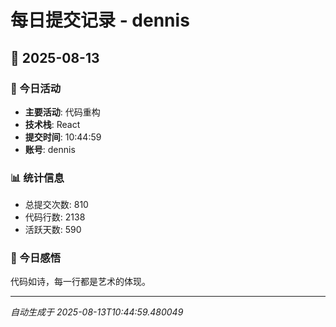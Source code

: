 # 每日提交记录 - dennis

## 📅 2025-08-13

### 🎯 今日活动
- **主要活动**: 代码重构
- **技术栈**: React
- **提交时间**: 10:44:59
- **账号**: dennis

### 📊 统计信息
- 总提交次数: 810
- 代码行数: 2138
- 活跃天数: 590

### 💭 今日感悟
代码如诗，每一行都是艺术的体现。

---
*自动生成于 2025-08-13T10:44:59.480049*
